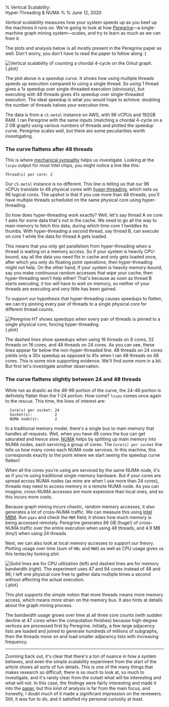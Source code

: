 % Vertical Scalability:<br> Hyper-Threading &amp; NUMA
%
% June 12, 2020

_Vertical scalability_ measures how your system speeds up as you beef up the machines it runs on. We're going to look at how [Peregrine](https://github.com/pdclab/peregrine)&mdash;a single-machine graph mining system&mdash;scales, and try to learn as much as we can from it.

The plots and analysis below is all mostly present in the Peregrine paper as well.
Don't worry, you don't have to read the paper to follow along :)

![Vertical scalability of counting a chordal 4-cycle on the Orkut graph.](scalability.svg){.plot}

The plot above is a <em>speedup curve</em>. It shows how using multiple threads speeds up execution compared to using a single thread. So using 1 thread gives a 1x speedup over single-threaded execution (obviously), but executing with 48 threads gives 41x speedup over single-threaded execution. The ideal speedup is what you would hope to achieve: doubling the number of threads halves your execution time.

The data is from a <code>c5.metal</code> instance on AWS, with 96 vCPUs and 192GB RAM. I ran Peregrine with the same inputs (matching a chordal 4-cycle on a 2 GB graph) using various numbers of threads and plotted the speedup curve. Peregrine scales well, but there are some peculiarities worth investigating.

### The curve flattens after 48 threads

This is where [mechanical sympathy](https://infrastructure-as-code.com/book/2015/03/23/mechanical-sympathy.html) helps us investigate. Looking at the <code>lscpu</code> output for most Intel chips, you might notice a line like this:

<code>Thread(s) per core: 2</code>

Our <code>c5.metal</code> instance is no different. This line is telling us that our 96 vCPUs translate to 48 physical cores with [hyper-threading](hyper-threading.pdf), which nets us 96 logical cores. The upshot is that if you use more than 48 threads, you'll have multiple threads scheduled on the same physical core using hyper-threading.

So how does hyper-threading work exactly? Well, let's say thread A on core 1 asks for some data that's not in the cache. We need to go all the way to main memory to fetch this data, during which time core 1 twiddles its thumbs. With hyper-threading a second thread, say thread B, can execute on core 1 while the data for thread A gets loaded.

  This means that you only get parallelism from hyper-threading when a thread is waiting on a memory access. So if your system is heavily CPU-bound, say all the data you need fits in cache and only gets loaded once, after which you only do floating point operations, then hyper-threading might not help. On the other hand, if your system is heavily memory-bound, say you make continuous random accesses that wipe your cache, then hyper-threading won't help either! That's because as soon as thread B starts executing, it too will have to wait on memory, so neither of your threads are executing and very little has been gained.

To support our hypothesis that hyper-threading causes speedups to flatten, we can try pinning every pair of threads to a single physical core for different thread counts.

![Peregrine HT shows speedups when every pair of threads is pinned to a single physical core, forcing hyper-threading.](scalability-ht.svg){.plot}

  The dashed lines show speedups when using 16 threads on 8 cores, 32 threads on 16 cores, and 48 threads on 24 cores. As you can see, these lines appear far below the non-hyper-threaded line. 48 threads on 24 cores yields only a 30x speedup as opposed to 41x when I ran 48 threads on 48 cores. This is some nice supporting evidence. We'll find some more in a bit. But first let's investigate another observation.

### The curve flattens slightly between 24 and 48 threads

While not as drastic as the 48-96 portion of the curve, the 24-48 portion is definitely flatter than the 1-24 portion. How come?
<code>lscpu</code> comes once again to the rescue. This time, the lines of interest are:

      Core(s) per socket: 24
      Socket(s):          2
      NUMA node(s):       2

In a traditional memory model, there's a single bus to main memory that handles all requests. Well, when you have 48 cores the bus can get saturated and hence slow. [NUMA](https://en.wikipedia.org/wiki/Non-uniform_memory_access) helps by splitting up main memory into NUMA nodes, each servicing a group of cores. The <code>Core(s) per socket</code> line tells us how many cores each NUMA node services. In this machine, this corresponds exactly to the point where we start seeing the speedup curve flatten!

When all the cores you're using are serviced by the same NUMA node, it's as if you're using traditional single-memory hardware. But if your cores are spread across NUMA nodes (as mine are when I use more than 24 cores), threads may need to access memory in a remote NUMA node. As you can imagine, cross-NUMA accesses are more expensive than local ones, and so this incurs more costs.

Because graph mining incurs chaotic, random memory accesses, it also generates a lot of cross-NUMA traffic. We can measure this using [Intel MBM](https://github.com/intel/intel-cmt-cat/wiki/MBM-MBA-how-to-guide). Run <code>pqos</code> and check the <code>MBR</code> field; it shows how much memory is being accessed remotely. Peregrine generates 86 GB (huge!) of cross-NUMA traffic over the entire execution when using 48 threads, and 4.9 MB (tiny!) when using 24 threads.

Next, we can also look at local memory accesses to support our theory. Plotting usage over time (sum of <code>MBL</code> and <code>MBR</code>) as well as CPU usage gives us this tentacley looking plot:

![Solid lines are for CPU utilization (left) and dashed lines are for memory bandwidth (right). The experiment uses 47 and 94 cores instead of 48 and 96; I left one physical core free to gather data multiple times a second without affecting the actual execution.](scalability-bw.svg){.plot}

This plot supports the simple notion that more threads means more memory access, which means more strain on the memory bus.
It also hints at details about the graph mining process.

The bandwidth usage grows over time at all three core counts (with sudden decline at 47 cores when the computation finishes) because high-degree vertices are processed first by Peregrine. Initially, a few large adjacency lists are loaded and joined to generate hundreds of millions of subgraphs, then the threads move on and load smaller adjacency lists with increasing frequency.


---

Zooming back out, it's clear that there's a ton of nuance in how a system
behaves, and even the simple scalability experiment from the start of the
article shows all sorts of fun details.
This is one of the many things that makes research so difficult; there is so much to look at, so much to investigate, and it's rarely clear from the outset what will be interesting and what will not.
In this case, the findings were fairly interesting and made it into the [paper](/papers/peregrine.pdf), but this kind of analysis is far from the main focus, and honestly, I doubt much of it made a significant impression on the reviewers.
Still, it was fun to do, and it satisfied my personal curiosity at least.

<!--As a final aside, this is why it's so crucial to compare system performance on the exact same hardware configuration if you want to make any meaningful conclusions, because to understand performance you need to the underlying hardware you run experiments on. I've seen experiments in a top systems conference comparing execution times with numbers from a different paper. If you didn't run the system, you can't conclude anything!-->

